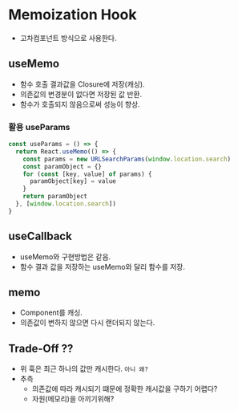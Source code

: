# Memoization Hook

- 고차컴포넌트 방식으로 사용한다.

## useMemo

- 함수 호출 결과값을 Closure에 저장(캐싱).
- 의존값의 변경분이 없다면 저장된 값 반환.
- 함수가 호출되지 않음으로써 성능이 향상.

### 활용 useParams
```js
const useParams = () => {
  return React.useMemo(() => {
    const params = new URLSearchParams(window.location.search)
    const paramObject = {}
    for (const [key, value] of params) {
      paramObject[key] = value
    }
    return paramObject
  }, [window.location.search])
}
```

## useCallback

- useMemo와 구현방법은 같음.
- 함수 결과 값을 저장하는 useMemo와 달리 함수를 저장.

## memo

- Component를 캐싱.
- 의존값이 변하지 않으면 다시 랜더되지 않는다.

## Trade-Off ??

- 위 훅은 최근 하나의 값만 캐시한다. `아니 왜?`
- 추측
    - 의존값에 따라 캐시되기 떄문에 정확한 캐시값을 구하기 어렵다?
    - 자원(메모리)을 아끼기위해?
